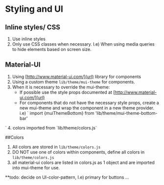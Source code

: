 # Styling and UI
## Inline styles/ CSS
1. Use inline styles
2. Only use CSS classes when necessary. I.e) When using media queries to hide
elements based on screen size.
## Material-UI
1. Using [http://www.material-ui.com/](url) library for components
2. Using a custom theme `lib/theme/mui-theme` for components.
3. When it is necessary to override the mui-theme:
    - If possible use the style props documented at [http://www.material-ui.com/](url)
    - For components that
do not have the necessary style props, create a new mui-theme and
wrap the component in a new theme provider. i.e)
`
import {muiThemeBottom} from 'lib/theme/mui-theme-bottom-bar'
<MuiThemeProvider muiTheme={muiThemeBottom}>
  <BottomNavigationItem>
</MuiThemeProvider>`
4. colors imported from `lib/theme/colors.js`

##Colors
1. All colors are stored in `lib/theme/colors.js`
2. DO NOT use one of colors within components, define all colors in `lib/theme/colors.js`
3. all material-ui colors are listed in colors.js as 1 object and are imported into
mui-theme for use.

**todo: decide on UI-color-pattern, I.e) primary for buttons ...

